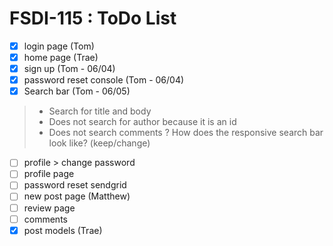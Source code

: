 # FSDI-115 : ToDo List

- [x] login page (Tom)
- [X] home page (Trae)
- [x] sign up (Tom - 06/04)
- [x] password reset console (Tom - 06/04)
- [x] Search bar (Tom - 06/05)
> - Search for title and body
> - Does not search for author because it is an id
> - Does not search comments
? How does the responsive search bar look like? (keep/change)
- [ ] profile > change password
- [ ] profile page
- [ ] password reset sendgrid
- [ ] new post page (Matthew)
- [ ] review page
- [ ] comments
- [X] post models (Trae)
